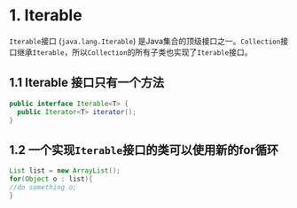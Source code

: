# 1. Iterable

`Iterable`接口 (`java.lang.Iterable`) 是Java集合的顶级接口之一。`Collection`接口继承`Iterable`，所以`Collection`的所有子类也实现了`Iterable`接口。

## 1.1 Iterable 接口只有一个方法

```java
public interface Iterable<T> {
  public Iterator<T> iterator();
}
```



## 1.2 一个实现`Iterable`接口的类可以使用新的for循环

```java 
List list = new ArrayList();
for(Object o : list){
//do something o;
}
```




